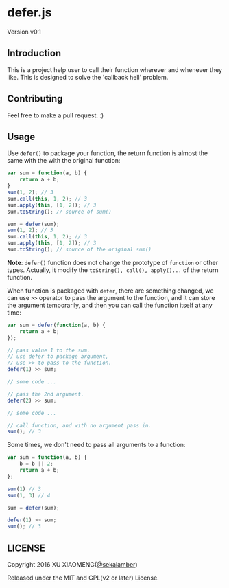 # defer.js

Version v0.1

## Introduction

This is a project help user to call their function wherever and whenever they like. This is designed to solve the 'callback hell' problem.

## Contributing

Feel free to make a pull request. :)

## Usage

Use `defer()` to package your function, the return function is almost the same with the with the original function:
```javascript
var sum = function(a, b) {
    return a + b;
}
sum(1, 2); // 3
sum.call(this, 1, 2); // 3
sum.apply(this, [1, 2]); // 3
sum.toString(); // source of sum()

sum = defer(sum);
sum(1, 2); // 3
sum.call(this, 1, 2); // 3
sum.apply(this, [1, 2]); // 3
sum.toString(); // source of the original sum()
```
**Note**: `defer()` function does not change the prototype of `function` or other types. Actually, it modify the `toString(), call(), apply()...` of the return function.

When function is packaged with `defer`, there are something changed, we can use `>>` operator to pass the argument to the function, and it can store the argument temporarily, and then you can call the function itself at any time:
```javascript
var sum = defer(function(a, b) {
    return a + b;
});

// pass value 1 to the sum.
// use defer to package argument,
// use >> to pass to the function.
defer(1) >> sum;

// some code ...

// pass the 2nd argument.
defer(2) >> sum;

// some code ...

// call function, and with no argument pass in.
sum(); // 3
```
Some times, we don't need to pass all arguments to a function:
```javascript
var sum = function(a, b) {
    b = b || 2;
    return a + b;
};

sum(1) // 3
sum(1, 3) // 4

sum = defer(sum);

defer(1) >> sum;
sum(); // 3
```

## LICENSE

Copyright 2016 XU XIAOMENG([@sekaiamber](http://github.com/sekaiamber))

Released under the MIT and GPL(v2 or later) License.
